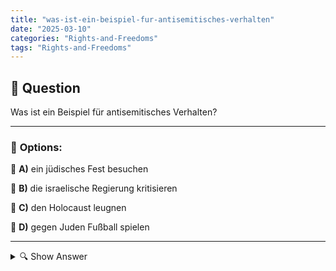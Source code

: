 ```yaml
---
title: "was-ist-ein-beispiel-fur-antisemitisches-verhalten"
date: "2025-03-10"
categories: "Rights-and-Freedoms"
tags: "Rights-and-Freedoms"
---
```


## 📌 **Question**

Was ist ein Beispiel für antisemitisches Verhalten?



---

### 📝 **Options:**

🔘 **A)** ein jüdisches Fest besuchen

🔘 **B)** die israelische Regierung kritisieren

🔘 **C)** den Holocaust leugnen

🔘 **D)** gegen Juden Fußball spielen

---

<details>
  <summary>🔍 Show Answer</summary>

  <p>
💡  <b>Correct Answer:</b>  c
  </p>
  <p>
    📖<b>Explanation:</b>
    Antisemitismus bezeichnet Vorurteile, Diskriminierung oder feindseliges Verhalten gegenüber Juden als religiöse oder ethnische Gruppe. Solche Einstellungen können sich subtil oder offen zeigen, beispielsweise durch stereotype Aussagen, Ausschlüsse in sozialen oder beruflichen Bereichen oder das Leugnen historischer Ereignisse wie des Holocaust. Das Erkennen und Verstehen antisemitischen Verhaltens ist wichtig, um Vorurteile abzubauen und eine respektvolle und inklusive Gesellschaft zu fördern.
  </p>
</details>
